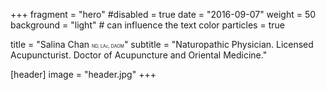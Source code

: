 +++
fragment = "hero"
#disabled = true
date = "2016-09-07"
weight = 50
background = "light" # can influence the text color
particles = true

title = "Salina Chan <span style='font-size:50%'>ND, LAc, DAOM</span>"
subtitle = "Naturopathic Physician. Licensed Acupuncturist. Doctor of Acupuncture and Oriental Medicine."

[header]
  image = "header.jpg"
+++
